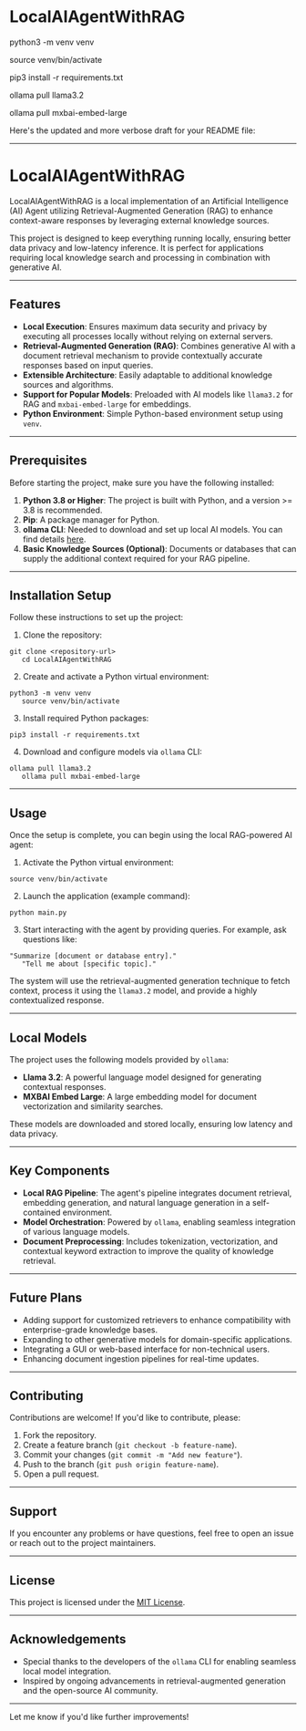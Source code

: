 # LocalAIAgentWithRAG

python3 -m venv venv

source venv/bin/activate

pip3 install -r requirements.txt

ollama pull llama3.2

ollama pull mxbai-embed-large

Here's the updated and more verbose draft for your README file:

---

# LocalAIAgentWithRAG

LocalAIAgentWithRAG is a local implementation of an Artificial Intelligence (AI) Agent utilizing Retrieval-Augmented Generation (RAG) to enhance context-aware responses by leveraging external knowledge sources.

This project is designed to keep everything running locally, ensuring better data privacy and low-latency inference. It is perfect for applications requiring local knowledge search and processing in combination with generative AI.

---

## Features

- **Local Execution**: Ensures maximum data security and privacy by executing all processes locally without relying on external servers.
- **Retrieval-Augmented Generation (RAG)**: Combines generative AI with a document retrieval mechanism to provide contextually accurate responses based on input queries.
- **Extensible Architecture**: Easily adaptable to additional knowledge sources and algorithms.
- **Support for Popular Models**: Preloaded with AI models like `llama3.2` for RAG and `mxbai-embed-large` for embeddings.
- **Python Environment**: Simple Python-based environment setup using `venv`.

---

## Prerequisites

Before starting the project, make sure you have the following installed:

1. **Python 3.8 or Higher**: The project is built with Python, and a version >= 3.8 is recommended.
2. **Pip**: A package manager for Python.
3. **ollama CLI**: Needed to download and set up local AI models. You can find details [here](https://ollama.com/).
4. **Basic Knowledge Sources (Optional)**: Documents or databases that can supply the additional context required for your RAG pipeline.

---

## Installation Setup

Follow these instructions to set up the project:

1. Clone the repository:
```shell script
git clone <repository-url>
   cd LocalAIAgentWithRAG
```

2. Create and activate a Python virtual environment:
```shell script
python3 -m venv venv
   source venv/bin/activate
```

3. Install required Python packages:
```shell script
pip3 install -r requirements.txt
```

4. Download and configure models via `ollama` CLI:
```shell script
ollama pull llama3.2
   ollama pull mxbai-embed-large
```

---

## Usage

Once the setup is complete, you can begin using the local RAG-powered AI agent:

1. Activate the Python virtual environment:
```shell script
source venv/bin/activate
```

2. Launch the application (example command):
```shell script
python main.py
```

3. Start interacting with the agent by providing queries. For example, ask questions like:
```
"Summarize [document or database entry]."
   "Tell me about [specific topic]."
```

The system will use the retrieval-augmented generation technique to fetch context, process it using the `llama3.2` model, and provide a highly contextualized response.

---

## Local Models

The project uses the following models provided by `ollama`:

- **Llama 3.2**: A powerful language model designed for generating contextual responses.
- **MXBAI Embed Large**: A large embedding model for document vectorization and similarity searches.

These models are downloaded and stored locally, ensuring low latency and data privacy.

---

## Key Components

- **Local RAG Pipeline**: The agent's pipeline integrates document retrieval, embedding generation, and natural language generation in a self-contained environment.
- **Model Orchestration**: Powered by `ollama`, enabling seamless integration of various language models.
- **Document Preprocessing**: Includes tokenization, vectorization, and contextual keyword extraction to improve the quality of knowledge retrieval.

---

## Future Plans

- Adding support for customized retrievers to enhance compatibility with enterprise-grade knowledge bases.
- Expanding to other generative models for domain-specific applications.
- Integrating a GUI or web-based interface for non-technical users.
- Enhancing document ingestion pipelines for real-time updates.

---

## Contributing

Contributions are welcome! If you'd like to contribute, please:

1. Fork the repository.
2. Create a feature branch (`git checkout -b feature-name`).
3. Commit your changes (`git commit -m "Add new feature"`).
4. Push to the branch (`git push origin feature-name`).
5. Open a pull request.

---

## Support

If you encounter any problems or have questions, feel free to open an issue or reach out to the project maintainers.

---

## License

This project is licensed under the [MIT License](LICENSE).

---

## Acknowledgements

- Special thanks to the developers of the `ollama` CLI for enabling seamless local model integration.
- Inspired by ongoing advancements in retrieval-augmented generation and the open-source AI community.

---

Let me know if you'd like further improvements!